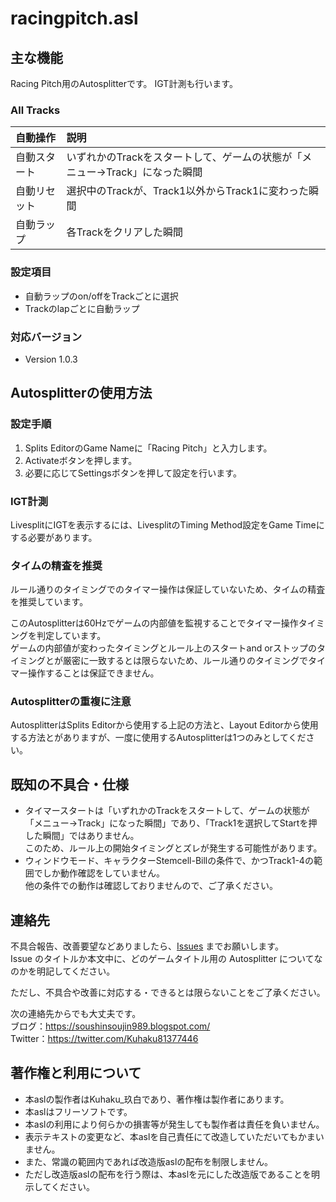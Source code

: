 # racingpitch.asl


## 主な機能
Racing Pitch用のAutosplitterです。
IGT計測も行います。

### All Tracks
|自動操作|説明|
|:--|:--|
|自動スタート|いずれかのTrackをスタートして、ゲームの状態が「メニュー→Track」になった瞬間|
|自動リセット|選択中のTrackが、Track1以外からTrack1に変わった瞬間|
|自動ラップ|各Trackをクリアした瞬間|


### 設定項目
- 自動ラップのon/offをTrackごとに選択
- Trackのlapごとに自動ラップ

### 対応バージョン
- Version 1.0.3


## Autosplitterの使用方法

### 設定手順
1. Splits EditorのGame Nameに「Racing Pitch」と入力します。
1. Activateボタンを押します。
1. 必要に応じてSettingsボタンを押して設定を行います。

### IGT計測
LivesplitにIGTを表示するには、LivesplitのTiming Method設定をGame Timeにする必要があります。

### タイムの精査を推奨
ルール通りのタイミングでのタイマー操作は保証していないため、タイムの精査を推奨しています。

このAutosplitterは60Hzでゲームの内部値を監視することでタイマー操作タイミングを判定しています。<br>
ゲームの内部値が変わったタイミングとルール上のスタートand orストップのタイミングとが厳密に一致するとは限らないため、ルール通りのタイミングでタイマー操作することは保証できません。

### Autosplitterの重複に注意
AutosplitterはSplits Editorから使用する上記の方法と、Layout Editorから使用する方法とがありますが、一度に使用するAutosplitterは1つのみとしてください。


## 既知の不具合・仕様
- タイマースタートは「いずれかのTrackをスタートして、ゲームの状態が「メニュー→Track」になった瞬間」であり、「Track1を選択してStartを押した瞬間」ではありません。<br>このため、ルール上の開始タイミングとズレが発生する可能性があります。
- ウィンドウモード、キャラクターStemcell-Billの条件で、かつTrack1-4の範囲でしか動作確認をしていません。<br>他の条件での動作は確認しておりませんので、ご了承ください。


## 連絡先
不具合報告、改善要望などありましたら、[Issues](https://github.com/Kuhaku9893/Autosplitters/issues) までお願いします。<br>
Issue のタイトルか本文中に、どのゲームタイトル用の Autosplitter についてなのかを明記してください。

ただし、不具合や改善に対応する・できるとは限らないことをご了承ください。

次の連絡先からでも大丈夫です。<br>
ブログ：https://soushinsoujin989.blogspot.com/ <br>
Twitter：https://twitter.com/Kuhaku81377446


## 著作権と利用について
- 本aslの製作者はKuhaku_玖白であり、著作権は製作者にあります。
- 本aslはフリーソフトです。
- 本aslの利用により何らかの損害等が発生しても製作者は責任を負いません。
- 表示テキストの変更など、本aslを自己責任にて改造していただいてもかまいません。
- また、常識の範囲内であれば改造版aslの配布を制限しません。
- ただし改造版aslの配布を行う際は、本aslを元にした改造版であることを明示してください。
